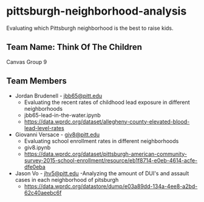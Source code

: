 # pittsburgh-neighborhood-analysis
Evaluating which Pittsburgh neighborhood is the best to raise kids.

## Team Name: Think Of The Children
Canvas Group 9

## Team Members
* Jordan Brudenell - jbb65@pitt.edu
    - Evaluating the recent rates of childhood lead exposure in different neighborhoods
    - jbb65-lead-in-the-water.ipynb
    - https://data.wprdc.org/dataset/allegheny-county-elevated-blood-lead-level-rates
* Giovanni Versace - giv8@pitt.edu
    - Evaluating school enrollment rates in different neighborhoods 
    - giv8.ipynb
    - https://data.wprdc.org/dataset/pittsburgh-american-community-survey-2015-school-enrollment/resource/eb1f8714-e0eb-4614-acfe-dfe0eba
* Jason Vo - jhv5@pitt.edu
    -Analyzing the amount of DUI's and assault cases in each neighborhood of pitsburgh
    - https://data.wprdc.org/datastore/dump/e03a89dd-134a-4ee8-a2bd-62c40aeebc6f